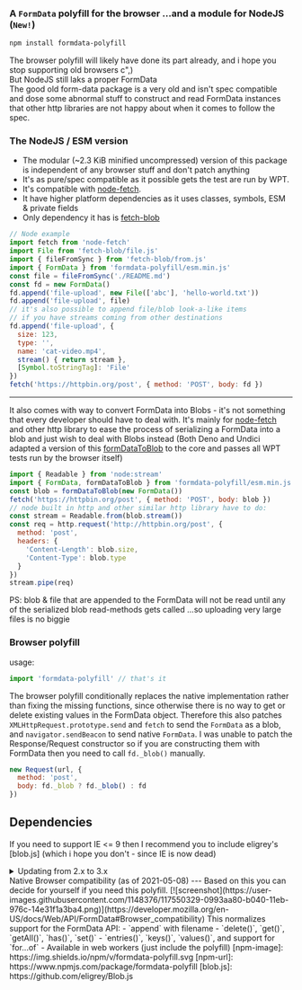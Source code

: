 ### A `FormData` polyfill for the browser ...and a module for NodeJS (`New!`)
```bash
npm install formdata-polyfill
```
The browser polyfill will likely have done its part already, and i hope you stop supporting old browsers c",)<br>
But NodeJS still laks a proper FormData<br>The good old form-data package is a very old and isn't spec compatible and dose some abnormal stuff to construct and read FormData instances that other http libraries are not happy about when it comes to follow the spec.
### The NodeJS / ESM version
- The modular (~2.3 KiB minified uncompressed) version of this package is independent of any browser stuff and don't patch anything
- It's as pure/spec compatible as it possible gets the test are run by WPT.
- It's compatible with [node-fetch](https://github.com/node-fetch/node-fetch).
- It have higher platform dependencies as it uses classes, symbols, ESM & private fields
- Only dependency it has is [fetch-blob](https://github.com/node-fetch/fetch-blob)
```js
// Node example
import fetch from 'node-fetch'
import File from 'fetch-blob/file.js'
import { fileFromSync } from 'fetch-blob/from.js'
import { FormData } from 'formdata-polyfill/esm.min.js'
const file = fileFromSync('./README.md')
const fd = new FormData()
fd.append('file-upload', new File(['abc'], 'hello-world.txt'))
fd.append('file-upload', file)
// it's also possible to append file/blob look-a-like items
// if you have streams coming from other destinations
fd.append('file-upload', {
  size: 123,
  type: '',
  name: 'cat-video.mp4',
  stream() { return stream },
  [Symbol.toStringTag]: 'File'
})
fetch('https://httpbin.org/post', { method: 'POST', body: fd })
```
----
It also comes with way to convert FormData into Blobs - it's not something that every developer should have to deal with.
It's mainly for [node-fetch](https://github.com/node-fetch/node-fetch) and other http library to ease the process of serializing a FormData into a blob and just wish to deal with Blobs instead (Both Deno and Undici adapted a version of this [formDataToBlob](https://github.com/jimmywarting/FormData/blob/5ddea9e0de2fc5e246ab1b2f9d404dee0c319c02/formdata-to-blob.js) to the core and passes all WPT tests run by the browser itself)
```js
import { Readable } from 'node:stream'
import { FormData, formDataToBlob } from 'formdata-polyfill/esm.min.js'
const blob = formDataToBlob(new FormData())
fetch('https://httpbin.org/post', { method: 'POST', body: blob })
// node built in http and other similar http library have to do:
const stream = Readable.from(blob.stream())
const req = http.request('http://httpbin.org/post', {
  method: 'post',
  headers: {
    'Content-Length': blob.size,
    'Content-Type': blob.type
  }
})
stream.pipe(req)
```
PS: blob & file that are appended to the FormData will not be read until any of the serialized blob read-methods gets called
...so uploading very large files is no biggie
### Browser polyfill
usage:
```js
import 'formdata-polyfill' // that's it
```
The browser polyfill conditionally replaces the native implementation rather than fixing the missing functions,
since otherwise there is no way to get or delete existing values in the FormData object.
Therefore this also patches `XMLHttpRequest.prototype.send` and `fetch` to send the `FormData` as a blob,
and `navigator.sendBeacon` to send native `FormData`.
I was unable to patch the Response/Request constructor
so if you are constructing them with FormData then you need to call `fd._blob()` manually.
```js
new Request(url, {
  method: 'post',
  body: fd._blob ? fd._blob() : fd
})
```
Dependencies
---
If you need to support IE <= 9 then I recommend you to include eligrey's [blob.js]
(which i hope you don't - since IE is now dead)
<details>
    <summary>Updating from 2.x to 3.x</summary>
Previously you had to import the polyfill and use that,
since it didn't replace the global (existing) FormData implementation.
But now it transparently calls `_blob()` for you when you are sending something with fetch or XHR,
by way of monkey-patching the `XMLHttpRequest.prototype.send` and `fetch` functions.
So you maybe had something like this:
```javascript
var FormData = require('formdata-polyfill')
var fd = new FormData(form)
xhr.send(fd._blob())
```
There is no longer anything exported from the module
(though you of course still need to import it to install the polyfill),
so you can now use the FormData object as normal:
```javascript
require('formdata-polyfill')
var fd = new FormData(form)
xhr.send(fd)
```
</details>
Native Browser compatibility (as of 2021-05-08)
---
Based on this you can decide for yourself if you need this polyfill.
[![screenshot](https://user-images.githubusercontent.com/1148376/117550329-0993aa80-b040-11eb-976c-14e31f1a3ba4.png)](https://developer.mozilla.org/en-US/docs/Web/API/FormData#Browser_compatibility)
This normalizes support for the FormData API:
 - `append` with filename
 - `delete()`, `get()`, `getAll()`, `has()`, `set()`
 - `entries()`, `keys()`, `values()`, and support for `for...of`
 - Available in web workers (just include the polyfill)
  [npm-image]: https://img.shields.io/npm/v/formdata-polyfill.svg
  [npm-url]: https://www.npmjs.com/package/formdata-polyfill
  [blob.js]: https://github.com/eligrey/Blob.js
